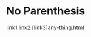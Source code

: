 # No Parenthesis 

[link1](https://docs.google.com/document/d/1LnSfvTG_Hn2fxDtFMuhBhJqsf9336Bm1ljux2Af9FqE/edit)
[link2](https://anything.com)
[link3]any-thing.html
